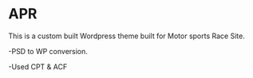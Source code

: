 # APR
This is a custom built Wordpress theme built for Motor sports Race Site. 

-PSD to WP conversion. 

-Used CPT & ACF